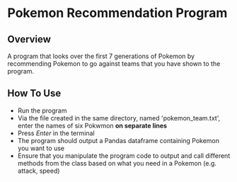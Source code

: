 # Pokemon Recommendation Program

## Overview
A program that looks over the first 7 generations of Pokemon by recommending Pokemon to go against
teams that you have shown to the program.

## How To Use
- Run the program
- Via the file created in the same directory, named 'pokemon_team.txt', enter the names of six Pokwmon **on separate lines**
- Press *Enter* in the terminal
- The program should output a Pandas dataframe containing Pokemon you want to use
- Ensure that you manipulate the program code to output and call different methods from the class based on what you need in a Pokemon (e.g. attack, speed)
